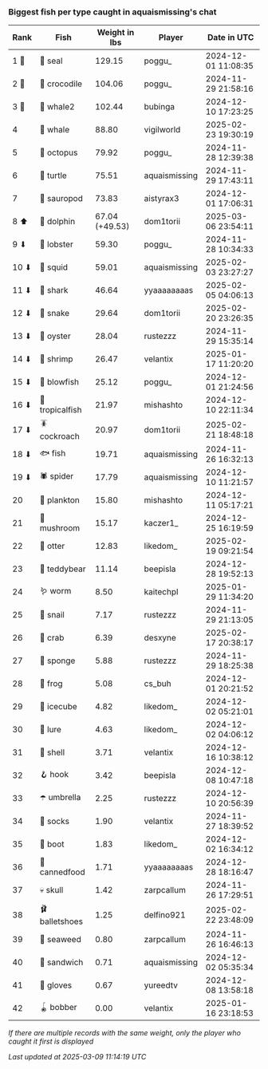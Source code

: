 ### Biggest fish per type caught in aquaismissing's chat
| Rank | Fish | Weight in lbs | Player | Date in UTC |
|------|--------|-----------|---------|------|
| 1 🥇  | 🦭 seal | 129.15 | poggu_ | 2024-12-01 11:08:35 |
| 2 🥈  | 🐊 crocodile | 104.06 | poggu_ | 2024-11-29 21:58:16 |
| 3 🥉  | 🐋 whale2 | 102.44 | bubinga | 2024-12-10 17:23:25 |
| 4  | 🐳 whale | 88.80 | vigilworld | 2025-02-23 19:30:19 |
| 5  | 🐙 octopus | 79.92 | poggu_ | 2024-11-28 12:39:38 |
| 6  | 🐢 turtle | 75.51 | aquaismissing | 2024-11-29 17:43:11 |
| 7  | 🦕 sauropod | 73.83 | aistyrax3 | 2024-12-01 17:06:31 |
| 8 ⬆ | 🐬 dolphin | 67.04 (+49.53) | dom1torii | 2025-03-06 23:54:11 |
| 9 ⬇ | 🦞 lobster | 59.30 | poggu_ | 2024-11-28 10:34:33 |
| 10 ⬇ | 🦑 squid | 59.01 | aquaismissing | 2025-02-03 23:27:27 |
| 11 ⬇ | 🦈 shark | 46.64 | yyaaaaaaaas | 2025-02-05 04:06:13 |
| 12 ⬇ | 🐍 snake | 29.64 | dom1torii | 2025-02-20 23:26:35 |
| 13 ⬇ | 🦪 oyster | 28.04 | rustezzz | 2024-11-29 15:35:14 |
| 14 ⬇ | 🦐 shrimp | 26.47 | velantix | 2025-01-17 11:20:20 |
| 15 ⬇ | 🐡 blowfish | 25.12 | poggu_ | 2024-12-01 21:24:56 |
| 16 ⬇ | 🐠 tropicalfish | 21.97 | mishashto | 2024-12-10 22:11:34 |
| 17 ⬇ | 🪳 cockroach | 20.97 | dom1torii | 2025-02-21 18:48:18 |
| 18 ⬇ | 🐟 fish | 19.71 | aquaismissing | 2024-11-26 16:32:13 |
| 19 ⬇ | 🕷️ spider | 17.79 | aquaismissing | 2024-12-10 11:21:57 |
| 20  | 🦠 plankton | 15.80 | mishashto | 2024-12-11 05:17:21 |
| 21  | 🍄 mushroom | 15.17 | kaczer1_ | 2024-12-25 16:19:59 |
| 22  | 🦦 otter | 12.83 | likedom_ | 2025-02-19 09:21:54 |
| 23  | 🧸 teddybear | 11.14 | beepisla | 2024-12-28 19:52:13 |
| 24  | 🪱 worm | 8.50 | kaitechpl | 2025-01-29 11:34:20 |
| 25  | 🐌 snail | 7.17 | rustezzz | 2024-11-29 21:13:05 |
| 26  | 🦀 crab | 6.39 | desxyne | 2025-02-17 20:38:17 |
| 27  | 🧽 sponge | 5.88 | rustezzz | 2024-11-29 18:25:38 |
| 28  | 🐸 frog | 5.08 | cs_buh | 2024-12-01 20:21:52 |
| 29  | 🧊 icecube | 4.82 | likedom_ | 2024-12-02 05:21:01 |
| 30  | 🎏 lure | 4.63 | likedom_ | 2024-12-02 04:06:12 |
| 31  | 🐚 shell | 3.71 | velantix | 2024-12-16 10:38:12 |
| 32  | 🪝 hook | 3.42 | beepisla | 2024-12-08 10:47:18 |
| 33  | ☂️ umbrella | 2.25 | rustezzz | 2024-12-10 20:56:39 |
| 34  | 🧦 socks | 1.90 | velantix | 2024-11-27 18:39:52 |
| 35  | 👢 boot | 1.83 | likedom_ | 2024-12-02 16:34:12 |
| 36  | 🥫 cannedfood | 1.71 | yyaaaaaaaas | 2024-12-28 18:16:47 |
| 37  | 💀 skull | 1.42 | zarpcallum | 2024-11-26 17:29:51 |
| 38  | 🩰 balletshoes | 1.25 | delfino921 | 2025-02-22 23:48:09 |
| 39  | 🌿 seaweed | 0.80 | zarpcallum | 2024-11-26 16:46:13 |
| 40  | 🥪 sandwich | 0.71 | aquaismissing | 2024-12-02 05:35:34 |
| 41  | 🧤 gloves | 0.67 | yureedtv | 2024-12-08 13:58:18 |
| 42  | 🪀 bobber | 0.00 | velantix | 2025-01-16 23:18:53 |

_If there are multiple records with the same weight, only the player who caught it first is displayed_

_Last updated at 2025-03-09 11:14:19 UTC_